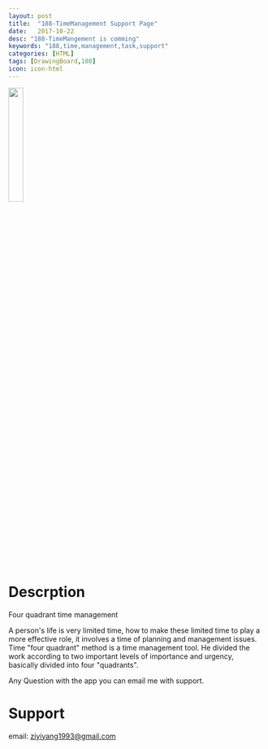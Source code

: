 ```yaml
---
layout: post
title:  "188-TimeManagement Support Page"
date:   2017-10-22
desc: "188-TimeMangement is comming"
keywords: "188,time,management,task,support"
categories: [HTML]
tags: [DrawingBoard,188]
icon: icon-html
---
```


<!-- # Icon
<img src="{{ site.img_path }}/sketchhelp/mylogo.png" width="8%"> -->


<!-- # Screenshots -->

<img src="{{ site.img_path }}/drawingboard/2017-09-22 12_18_33.gif" width="24%">
<!-- <img src="{{ site.img_path }}/sketchhelp/s-2.jpg" width="24%"> -->


# Descrption

Four quadrant time management

A person's life is very limited time, how to make these limited time to play a more effective role, it involves a time of planning and management issues. Time 
"four quadrant" method is a time management tool. He divided the work according to two important levels of importance and urgency, basically divided into four "quadrants".

Any Question with the app you can email me with support.

# Support

email: ziyiyang1993@gmail.com